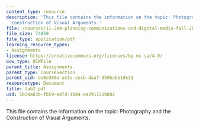 ```yaml
---
content_type: resource
description: 'This file contains the information on the topic: Photography and the
  Construction of Visual Arguments.'
file: /courses/11-204-planning-communications-and-digital-media-fall-2004/5b54a83bfb59a47d1b84aa291721b802_lab2.pdf
file_size: 74859
file_type: application/pdf
learning_resource_types:
- Assignments
license: https://creativecommons.org/licenses/by-nc-sa/4.0/
ocw_type: OCWFile
parent_title: Assignments
parent_type: CourseSection
parent_uid: ee6e388e-ac5a-cecb-daa7-9b9babe1de31
resourcetype: Document
title: lab2.pdf
uid: 5b54a83b-fb59-a47d-1b84-aa291721b802
---
```

This file contains the information on the topic: Photography and the Construction of Visual Arguments.